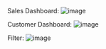 Sales Dashboard:
![image](https://github.com/Mehul-504/Sales-and-Customer-Dashboard/assets/123734666/4cf6c1fe-3352-432c-b437-67729a9fa9f4)

Customer Dashboard: 
![image](https://github.com/Mehul-504/Sales-and-Customer-Dashboard/assets/123734666/38766b0b-3b58-4ea8-97d9-496365ebc0eb)

Filter: 
![image](https://github.com/Mehul-504/Sales-and-Customer-Dashboard/assets/123734666/99e19781-138f-43a4-beae-7e919c8bff24)


